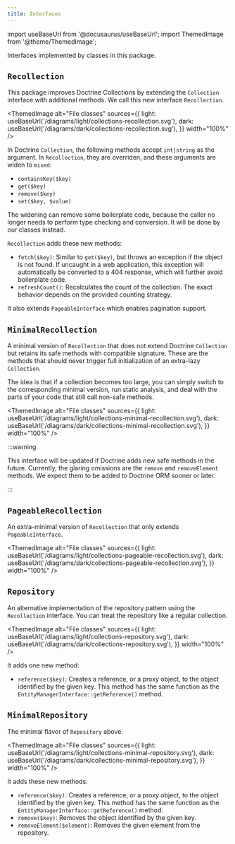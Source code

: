 ```yaml
---
title: Interfaces
---
```


import useBaseUrl from '@docusaurus/useBaseUrl';
import ThemedImage from '@theme/ThemedImage';

Interfaces implemented by classes in this package.

## `Recollection`

This package improves Doctrine Collections by extending the `Collection`
interface with additional methods. We call this new interface `Recollection`.

<ThemedImage
  alt="File classes"
  sources={{
    light: useBaseUrl('/diagrams/light/collections-recollection.svg'),
    dark: useBaseUrl('/diagrams/dark/collections-recollection.svg'),
  }}
  width="100%"
/>

In Doctrine `Collection`, the following methods accept `int|string` as the argument. In
`Recollection`, they are overriden, and these arguments are widen to `mixed`:

* `containsKey($key)`
* `get($key)`
* `remove($key)`
* `set($key, $value)`

The widening can remove some boilerplate code, because the caller no longer
needs to perform type checking and conversion. It will be done by our classes
instead.

`Recollection` adds these new methods:

* `fetch($key)`: Similar to `get($key)`, but throws an exception if the object
  is not found. If uncaught in a web application, this exception will
  automatically be converted to a 404 response, which will further avoid
  boilerplate code.
* `refreshCount()`: Recalculates the count of the collection. The exact behavior
  depends on the provided counting strategy.

It also extends `PageableInterface` which enables pagination support.

## `MinimalRecollection`

A minimal version of `Recollection` that does not extend Doctrine `Collection`
but retains its safe methods with compatible signature. These are the methods
that should never trigger full initialization of an extra-lazy `Collection`.

The idea is that if a collection becomes too large, you can simply switch to the
corresponding minimal version, run static analysis, and deal with the parts of
your code that still call non-safe methods.

<ThemedImage
  alt="File classes"
  sources={{
    light: useBaseUrl('/diagrams/light/collections-minimal-recollection.svg'),
    dark: useBaseUrl('/diagrams/dark/collections-minimal-recollection.svg'),
  }}
  width="100%"
/>

:::warning

This interface will be updated if Doctrine adds new safe methods in the future.
Currently, the glaring omissions are the `remove` and `removeElement` methods.
We expect them to be added to Doctrine ORM sooner or later.

:::

## `PageableRecollection`

An extra-minimal version of `Recollection` that only extends `PageableInterface`.

<ThemedImage
  alt="File classes"
  sources={{
    light: useBaseUrl('/diagrams/light/collections-pageable-recollection.svg'),
    dark: useBaseUrl('/diagrams/dark/collections-pageable-recollection.svg'),
  }}
  width="100%"
/>

## `Repository`

An alternative implementation of the repository pattern using the `Recollection`
interface. You can treat the repository like a regular collection.

<ThemedImage
  alt="File classes"
  sources={{
    light: useBaseUrl('/diagrams/light/collections-repository.svg'),
    dark: useBaseUrl('/diagrams/dark/collections-repository.svg'),
  }}
  width="100%"
/>

It adds one new method:

* `reference($key)`: Creates a reference, or a proxy object, to the object
  identified by the given key. This method has the same function as the
  `EntityManagerInterface::getReference()` method.

## `MinimalRepository`

The minimal flavor of `Repository` above.

<ThemedImage
  alt="File classes"
  sources={{
    light: useBaseUrl('/diagrams/light/collections-minimal-repository.svg'),
    dark: useBaseUrl('/diagrams/dark/collections-minimal-repository.svg'),
  }}
  width="100%"
/>

It adds these new methods:

* `reference($key)`: Creates a reference, or a proxy object, to the object
  identified by the given key. This method has the same function as the
  `EntityManagerInterface::getReference()` method.
* `remove($key)`: Removes the object identified by the given key.
* `removeElement($element)`: Removes the given element from the repository.